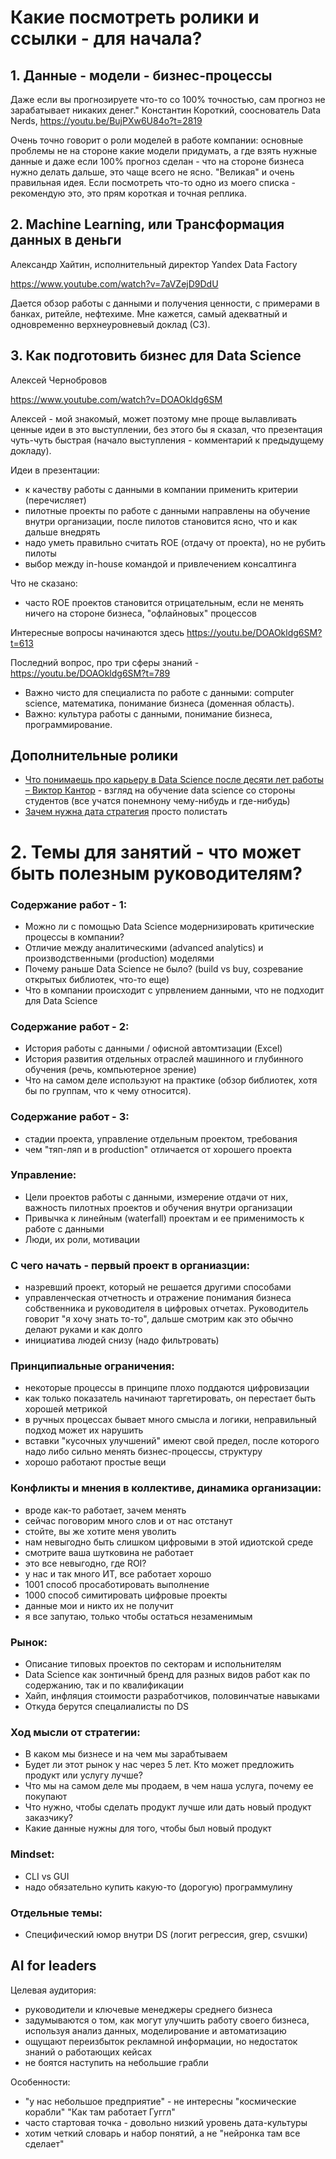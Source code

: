 # Какие посмотреть ролики и ссылки - для начала?


## 1. Данные - модели - бизнес-процессы 


Даже если вы прогнозируете что-то со 100% точностью, сам прогноз не зарабатывает никаких денег."
Константин Короткий, сооснователь Data Nerds, https://youtu.be/BujPXw6U84o?t=2819

Очень точно говорит о роли моделей в работе компании: основные проблемы не на 
стороне какие модели придумать, а где взять нужные данные и даже если
100% прогноз сделан - что на стороне бизнеса нужно делать дальше, это чаще всего 
не ясно. "Великая" и очень правильная идея. Если посмотреть что-то одно из моего 
списка - рекомендую это, это прям короткая и точная реплика.

## 2. Machine Learning, или Трансформация данных в деньги

Александр Хайтин, исполнительный директор Yandex Data Factory 

https://www.youtube.com/watch?v=7aVZejD9DdU  

Дается обзор работы с данными и получения ценности, с примерами в банках, ритейле, нефтехиме. Мне кажется, самый адекватный и одновременно верхнеуровневый доклад (СЗ).


## 3. Как подготовить бизнес для Data Science

Алексей Чернобровов

https://www.youtube.com/watch?v=DOAOkldg6SM

Алексей - мой знакомый, может поэтому мне проще вылавливать ценные идеи в 
это выступлении, без этого бы я сказал, что презентация чуть-чуть 
быстрая (начало выступления - комментарий к предыдущему докладу).

Идеи в презентации:

- к качеству работы с данными в компании применить критерии (перечисляет)
- пилотные проекты по работе с данными направлены на обучение внутри организации,
  после пилотов становится ясно, что и как дальше внедрять
- надо уметь правильно считать ROE (отдачу от проекта), но не рубить пилоты
- выбор между in-house командой и привлечением консалтинга

Что не сказано: 
- часто ROE проектов становится отрицательным, если не менять ничего 
  на стороне бизнеса, "офлайновых" процессов

Интересные вопросы начинаются здесь https://youtu.be/DOAOkldg6SM?t=613

Последний вопрос, про три сферы знаний - https://youtu.be/DOAOkldg6SM?t=789
- Важно чисто для специалиста по работе с данными: computer science, 
  математика, понимание бизнеса (доменная область).
- Важно: культура работы с данными, понимание бизнеса, программирование.


## Дополнительные ролики

- [Что понимаешь про карьеру в Data Science после десяти лет работы – Виктор Кантор](
https://www.youtube.com/watch?v=DPTJVR06cdg) - взгляд на обучение data science со стороны студентов 
(все учатся понемнону чему-нибудь и где-нибудь)
- [Зачем нужна дата стратегия](https://drive.google.com/drive/folders/1m3iW3xhYJppPofDFgBp6EXSgURcrQ1e1) 
  просто полистать


# 2. Темы для занятий - что может быть полезным руководителям?


### Содержание работ - 1:

- Можно ли с помощью Data Science модернизировать критические процессы
  в компании?
- Отличие между аналитическими (advanced analytics) и производственными 
  (production) моделями
- Почему раньше Data Science не было? (build vs buy, созревание открытых библиотек, что-то еще)
- Что в компании происходит с упрвлением данными, что не подходит для Data Science


###  Содержание работ - 2:

- История работы с данными / офисной автомтизации (Excel)
- История развития отдельных отраслей машинного и глубинного обучения
  (речь, компьютерное зрение)
- Что на самом деле используют на практике (обзор библиотек, хотя бы по группам, 
  что к чему относится).

###  Содержание работ - 3:

- стадии проекта, управление отдельным проектом, требования
- чем "тяп-ляп и в production" отличается от хорошего проекта 

### Управление:

- Цели проектов работы с данными, измерение отдачи от них, важность пилотных 
  проектов и обучения внутри организации
- Привычка к линейным (waterfall) проектам и ее применимость к работе с данными
- Люди, их роли, мотивации

### С чего начать - первый проект в органиазции:

- назревший проект, который не решается другими способами
- управленческая отчетность и отражение понимания бизнеса собственника и руководителя
  в цифровых отчетах. Руководитель говорит "я хочу знать то-то", дальше смотрим как это 
  обычно делают руками и как долго
- инициатива людей снизу (надо фильтровать)

### Принципиальные ограничения:

- некоторые процессы в принципе плохо поддаются цифровизации
- как только показатель начинают таргетировать, он перестает быть хорошей метрикой
- в ручных процессах бывает много смысла и логики, неправильный подход может 
  их нарушить
- вставки "кусочных улучшений" имеют свой предел, после которого надо либо 
  сильно менять бизнес-процессы, структуру 
- хорошо работают простые вещи

### Конфликты и мнения в коллективе, динамика организации:

- вроде как-то работает, зачем менять
- сейчас поговорим много слов и от нас отстанут
- стойте, вы же хотите меня уволить
- нам невыгодно быть слишком цифровыми в этой идиотской среде
- смотрите ваша шутковина не работает
- это все невыгодно, где ROI?
- у нас и так много ИТ, все работает хорошо
- 1001 способ просаботировать выполнение
- 1000 способ симитировать цифровые проекты
- данные мои и никто их не получит
- я все запутаю, только чтобы остаться незаменимым

### Рынок:

- Описание типовых проектов по секторам и испольнителям
- Data Science как зонтичный бренд для разных видов работ
  как по содержанию, так и по квалификации 
- Хайп, инфляция стоимости разработчиков, половинчатые навыками
- Откуда берутся спецалиалисты по DS

### Ход мысли от стратегии:

- В каком мы бизнесе и на чем мы зарабтываем
- Будет ли этот рынок у нас через 5 лет. Кто может предложить
  продукт или услугу лучше?
- Что мы на самом деле мы продаем, в чем наша услуга, 
  почему ее покупают
- Что нужно, чтобы сделать продукт лучше или дать новый продукт 
  заказчику?
- Какие данные нужны для того, чтобы был новый продукт


### Mindset:

- CLI vs GUI 
- надо обязательно купить какую-то (дорогую) программулину


### Отдельные темы:

- Специфический юмор внутри DS (логит регрессия, grep, csvшки)


AI for leaders
---------------

Целевая аудитория:

- руководители и ключевые менеджеры среднего бизнеса
- задумываются о том, как могут улучшить работу своего бизнеса,
  используя анализ данных, моделирование и автоматизацию
- ощущают переизбыток рекламной информации, но недостаток знаний о работающих кейсах
- не боятся наступить на небольшие грабли

Особенности:

- "у нас небольшое предприятие" - не интересны "космические корабли" "Как там работает Гуггл"
- часто стартовая точка - довольно низкий уровень дата-культуры
- хотим четкий словарь и набор понятий, а не "нейронка там все сделает"


